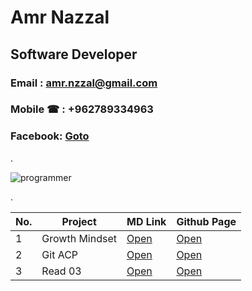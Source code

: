 # Amr Nazzal

## Software Developer

### Email  : amr.nzzal@gmail.com
### Mobile &phone; : +962789334963
### Facebook: [Goto](https://www.facebook.com/amr.nzzal)
.

![programmer](https://st.depositphotos.com/1429923/3996/v/600/depositphotos_39965389-stock-illustration-flat-vector-illustration-of-programmer.jpg)

.


No. |         Project         | MD Link             | Github Page
--- | ------------------------| --------------------|-------------------------------
1   |        Growth Mindset   | [Open](https://github.com/amr88nzzal/reading-notes-repo/blob/main/Growth.md)| [Open](https://amr88nzzal.github.io/reading-notes-repo/Growth)
2   |        Git    ACP       | [Open](https://github.com/amr88nzzal/reading-notes-repo/blob/main/ACP.md)   | [Open](https://amr88nzzal.github.io/reading-notes-repo/ACP)
3   |      Read 03            | [Open](https://github.com/amr88nzzal/reading-notes-repo/blob/main/Read03.md)   | [Open](https://amr88nzzal.github.io/reading-notes-repo/Read03) 
